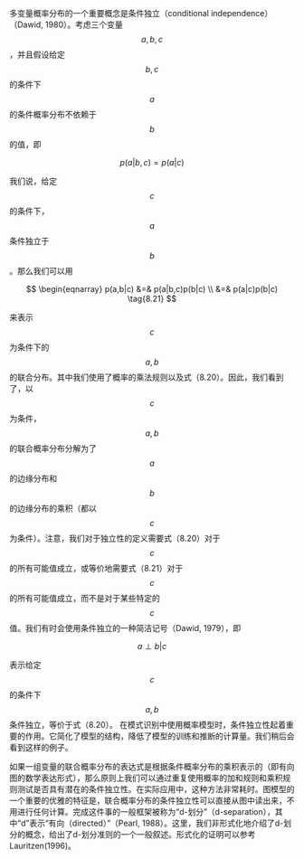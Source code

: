 多变量概率分布的一个重要概念是条件独立（conditional independence）（Dawid, 1980）。考虑三个变量$$ a, b, c $$，并且假设给定$$ b, c $$的条件下$$ a $$的条件概率分布不依赖于$$ b $$的值，即

$$
p(a|b,c) = p(a|c) \tag{8.20}
$$

我们说，给定$$ c $$的条件下，$$ a $$条件独立于$$ b $$。那么我们可以用

$$
\begin{eqnarray}
p(a,b|c) &=& p(a|b,c)p(b|c) \\
&=& p(a|c)p(b|c) \tag{8.21}
$$

来表示$$ c $$为条件下的$$ a, b $$的联合分布。其中我们使用了概率的乘法规则以及式（8.20）。因此，我们看到了，以$$ c $$为条件，$$ a, b$$的联合概率分布分解为了$$ a $$的边缘分布和$$ b $$的边缘分布的乘积（都以$$ c $$为条件）。注意，我们对于独立性的定义需要式（8.20）对于$$ c $$的所有可能值成立，或等价地需要式（8.21）对于$$ c $$的所有可能值成立，而不是对于某些特定的$$ c $$值。我们有时会使用条件独立的一种简洁记号（Dawid, 1979），即

$$
a \perp b | c \tag{8.22}
$$

表示给定$$ c $$的条件下$$ a,b $$条件独立，等价于式（8.20）。 在模式识别中使用概率模型时，条件独立性起着重要的作用。它简化了模型的结构，降低了模型的训练和推断的计算量。我们稍后会看到这样的例子。    

如果一组变量的联合概率分布的表达式是根据条件概率分布的乘积表示的（即有向图的数学表达形式），那么原则上我们可以通过重复使用概率的加和规则和乘积规则测试是否具有潜在的条件独立性。在实际应用中，这种方法非常耗时。图模型的一个重要的优雅的特征是，联合概率分布的条件独立性可以直接从图中读出来，不用进行任何计算。完成这件事的一般框架被称为“d-划分”（d-separation），其中“d”表示“有向（directed）”（Pearl, 1988）。这里，我们非形式化地介绍了d-划分的概念，给出了d-划分准则的一个一般叙述。形式化的证明可以参考Lauritzen(1996)。
